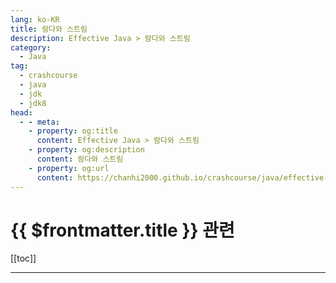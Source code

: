 ```yaml
---
lang: ko-KR
title: 람다와 스트림
description: Effective Java > 람다와 스트림
category: 
  - Java
tag: 
  - crashcourse
  - java
  - jdk
  - jdk8
head:
  - - meta:
    - property: og:title
      content: Effective Java > 람다와 스트림
    - property: og:description
      content: 람다와 스트림
    - property: og:url
      content: https://chanhi2000.github.io/crashcourse/java/effective-java/06-lambda-and-stream.html
---
```


# {{ $frontmatter.title }} 관련

[[toc]]

---
